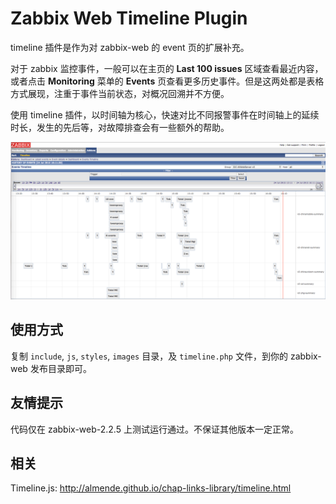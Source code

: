 # Zabbix Web Timeline Plugin

timeline 插件是作为对 zabbix-web 的 event 页的扩展补充。

对于 zabbix 监控事件，一般可以在主页的 **Last 100 issues** 区域查看最近内容，或者点击 **Monitoring** 菜单的 **Events** 页查看更多历史事件。但是这两处都是表格方式展现，注重于事件当前状态，对概况回溯并不方便。

使用 timeline 插件，以时间轴为核心，快速对比不同报警事件在时间轴上的延续时长，发生的先后等，对故障排查会有一些额外的帮助。

![](timeline.png)

## 使用方式

复制 `include`, `js`, `styles`, `images` 目录，及 `timeline.php` 文件，到你的 zabbix-web 发布目录即可。

## 友情提示

代码仅在 zabbix-web-2.2.5 上测试运行通过。不保证其他版本一定正常。

## 相关

Timeline.js: <http://almende.github.io/chap-links-library/timeline.html>
